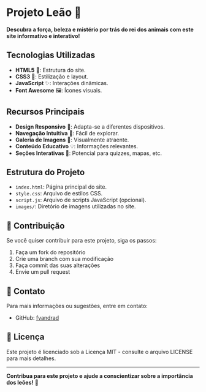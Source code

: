 # Projeto Leão 🦁

**Descubra a força, beleza e mistério por trás do rei dos animais com este site informativo e interativo!**

## Tecnologias Utilizadas

- **HTML5** 🧱: Estrutura do site.
- **CSS3** 🎨: Estilização e layout.
- **JavaScript** ✨: Interações dinâmicas.
- **Font Awesome** 🖼️: Ícones visuais.

## Recursos Principais

- **Design Responsivo** 📱: Adapta-se a diferentes dispositivos.
- **Navegação Intuitiva** 🧭: Fácil de explorar.
- **Galeria de Imagens** 📸: Visualmente atraente.
- **Conteúdo Educativo** 💡: Informações relevantes.
- **Seções Interativas** 🚀: Potencial para quizzes, mapas, etc.

## Estrutura do Projeto

- `index.html`: Página principal do site.
- `style.css`: Arquivo de estilos CSS.
- `script.js`: Arquivo de scripts JavaScript (opcional).
- `images/`: Diretório de imagens utilizadas no site.

## 🤝 Contribuição

Se você quiser contribuir para este projeto, siga os passos:

1. Faça um fork do repositório
2. Crie uma branch com sua modificação
3. Faça commit das suas alterações
4. Envie um pull request

## 📧 Contato

Para mais informações ou sugestões, entre em contato:

- GitHub: [fvandrad](https://github.com/fvandrad)

## 📝 Licença

Este projeto é licenciado sob a Licença MIT - consulte o arquivo LICENSE para mais detalhes.

---

**Contribua para este projeto e ajude a conscientizar sobre a importância dos leões!** 🤝